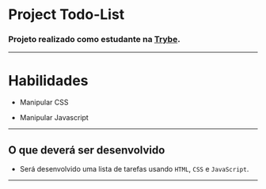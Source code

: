 # Project Todo-List
### Projeto realizado como estudante na [Trybe](https://www.betrybe.com/).

---


# Habilidades

- Manipular CSS

- Manipular Javascript

--- 

## O que deverá ser desenvolvido

- Será desenvolvido uma lista de tarefas usando `HTML`, `CSS` e `JavaScript`.

---
